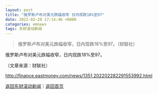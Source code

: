 ```yaml
---
layout: post
title: "俄罗斯卢布对美元跌幅收窄 日内现跌18%至97"
date: 2022-02-28 17:14:46 +0800
categories: emnews
tags: 东财滚动新闻
---
```

> 俄罗斯卢布对美元跌幅收窄，日内现跌18%至97。（财联社）

<p>俄罗斯卢布对美元跌幅收窄，日内现跌18%至97。</p><p class="em_media">（文章来源：财联社）</p>

<http://finance.eastmoney.com/news/1351,202202282291553992.html>

[返回东财滚动新闻](//finews.withounder.com/emnews/)｜[返回首页](//finews.withounder.com/)